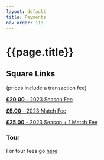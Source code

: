 ```yaml
---
layout: default
title: Payments
nav_order: 110
---
```


# {{page.title}}

## Square Links

(prices include a transaction fee)

[**£20.00** - 2023 Season Fee](https://revolut.pro/payment-link/oTH6Pv9XCJVv3aslolpGpg)

[**£5.00** - 2023 Match Fee](https://revolut.pro/payment-link/ok_hjUTWlzNr0ywKj69HZg)

[**£25.00** - 2023 Season + 1 Match Fee](https://revolut.pro/payment-link/qvKWuqhHKZ0mM3qhX8VJ7A)

### Tour

For tour fees go [here](tour)